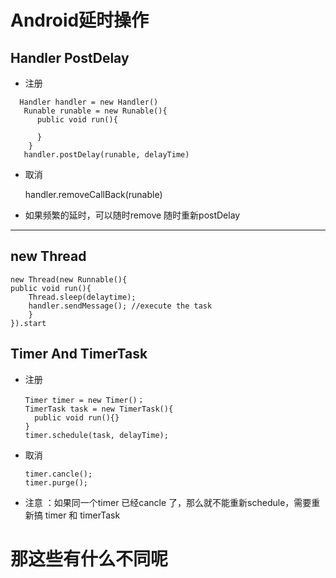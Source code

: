 # Android延时操作
## Handler PostDelay
* 注册
```
  Handler handler = new Handler()
   Runable runable = new Runable(){
      public void run(){

      }
    }
   handler.postDelay(runable, delayTime)   
```

* 取消
   
    handler.removeCallBack(runable)
   
* 如果频繁的延时，可以随时remove 随时重新postDelay
---

## new Thread

```
new Thread(new Runnable(){   
public void run(){   
    Thread.sleep(delaytime);   
    handler.sendMessage(); //execute the task
    }   
}).start
  ```

## Timer And TimerTask
  * 注册
    ```
    Timer timer = new Timer()；
    TimerTask task = new TimerTask(){
      public void run(){}
    }
    timer.schedule(task, delayTime);
    ```
  * 取消
    ```
    timer.cancle();
    timer.purge();
    ```


 * 注意 ：如果同一个timer 已经cancle 了，那么就不能重新schedule，需要重新搞 timer 和 timerTask
 

# 那这些有什么不同呢

    
  